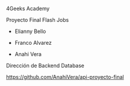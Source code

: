 
4Geeks Academy

Proyecto Final Flash Jobs

- Elianny Bello

- Franco Alvarez

- Anahi Vera

Dirección de Backend Database

https://github.com/AnahiVera/api-proyecto-final
